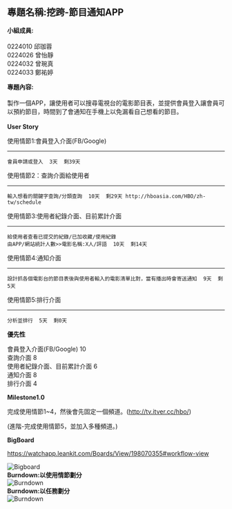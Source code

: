 ## 專題名稱:挖跨-節目通知APP ##
**小組成員:**<br><br>
0224010 邱珈蓉<br>0224026 曾怡靜<br>0224032 曾琬真<br>0224033 鄭祐婷

**專題內容:** <br><br>
製作一個APP，讓使用者可以搜尋電視台的電影節目表，並提供會員登入讓會員可以預約節目，時間到了會通知在手機上以免漏看自己想看的節目。<br>
<br>**User Story**

使用情節1:會員登入介面(FB/Google)
****
    會員申請或登入  3天  剩39天
使用情節2：查詢介面給使用者
****
    輸入想看的關鍵字查詢/分類查詢  10天  剩29天 http://hboasia.com/HBO/zh-tw/schedule
使用情節3:使用者紀錄介面、目前累計介面
****
    給使用者查看已提交的紀錄/已加收藏/使用紀錄  
    由APP/網站統計人數>>電影名稱:X人/評語  10天  剩14天
使用情節4:通知介面
****
    設計抓各個電影台的節目表後與使用者輸入的電影清單比對，當有播出時會寄送通知  9天  剩5天
使用情節5:排行介面
****
    分析並排行  5天  剩0天

**優先性**

會員登入介面(FB/Google) 10<br>
查詢介面 8<br>
使用者紀錄介面、目前累計介面 6<br>
通知介面 8<br>
排行介面 4<br>

**Milestone1.0**

完成使用情節1~4，然後會先固定一個頻道。(http://tv.itver.cc/hbo/)

(進階-完成使用情節5，並加入多種頻道。)

**BigBoard**

https://watchapp.leankit.com/Boards/View/198070355#workflow-view

![Bigboard](http://i.imgur.com/mncsHyv.png)
<br>**Burndown:以使用情節劃分**<br>
![Burndown](https://fbcdn-sphotos-g-a.akamaihd.net/hphotos-ak-xap1/v/t1.0-9/10402944_802262383161950_888628388436721958_n.jpg?oh=f0cbc4dc294388bfdbbdc96cea699d05&oe=55C9F458&__gda__=1439441937_a497ff527236f320700f11c924a87be9)
<br>**Burndown:以任務劃分**<br>
![Burndown](https://fbcdn-sphotos-a-a.akamaihd.net/hphotos-ak-xtf1/v/t1.0-9/11267482_802262529828602_474469175976147534_n.jpg?oh=366aa8b32105f0ef29eb07ad6118f2cc&oe=55CEBF0F&__gda__=1439219917_878806bb3ebd202e80f96eb7d22c79e4)
